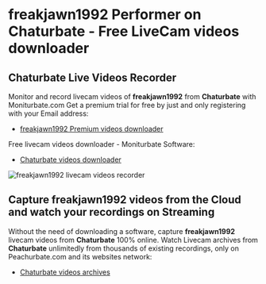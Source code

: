 # freakjawn1992 Performer on Chaturbate - Free LiveCam videos downloader

## Chaturbate Live Videos Recorder

Monitor and record livecam videos of **freakjawn1992** from **Chaturbate** with Moniturbate.com
Get a premium trial for free by just and only registering with your Email address:
* [freakjawn1992 Premium videos downloader](https://moniturbate.com/request-demo-licence-key.html)

Free livecam videos downloader - Moniturbate Software:
* [Chaturbate videos downloader](https://moniturbate.com/moniturbate-download-software.html)

![freakjawn1992 livecam videos recorder](https://peachurnet.com/templates/moniturbate-software.png)


## Capture freakjawn1992 videos from the Cloud and watch your recordings on Streaming

Without the need of downloading a software, capture **freakjawn1992** livecam videos from **Chaturbate** 100% online.
Watch Livecam archives from **Chaturbate** unlimitedly from thousands of existing recordings, only on Peachurbate.com and its websites network:
* [Chaturbate videos archives](https://peachurnet.com/)